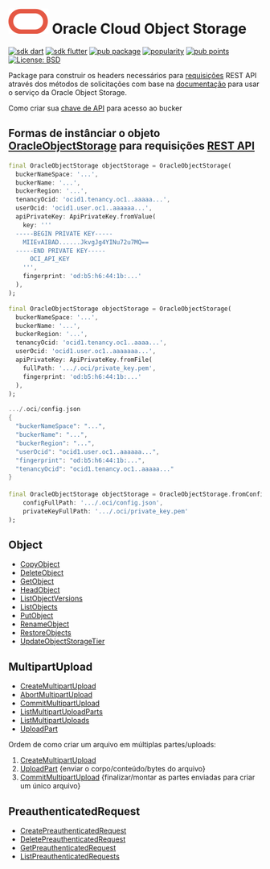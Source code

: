 # [![Oracle](https://raw.githubusercontent.com/Suebersson/oracle_object_storage/main/oracle.svg)](https://www.oracle.com/br/cloud/) Oracle Cloud Object Storage

[![sdk dart](https://img.shields.io/badge/SDK-Dart-blue.svg)](https://dart.dev/get-dart)
[![sdk flutter](https://img.shields.io/badge/SDK-Flutter-blue.svg)](https://docs.flutter.dev/get-started/install)
[![pub package](https://img.shields.io/pub/v/oracle_object_storage.svg?color=blue)](https://pub.dev/packages/oracle_object_storage)
[![popularity](https://img.shields.io/pub/popularity/oracle_object_storage?logo=dart)](https://pub.dev/packages/oracle_object_storage/score)
[![pub points](https://img.shields.io/pub/points/oracle_object_storage?logo=dart)](https://pub.dev/packages/oracle_object_storage/score)
[![License: BSD](https://img.shields.io/badge/license-BSD-blue.svg)](https://pub.dev/packages/oracle_object_storage/license)

Package para construir os headers necessários para [requisições](https://docs.oracle.com/en-us/iaas/Content/API/Concepts/signingrequests.htm#Request_Signatures) REST API através dos métodos de solicitações com base na [documentação](https://docs.oracle.com/en-us/iaas/api/#/pt/objectstorage/20160918/) para usar o serviço da Oracle Object Storage.

Como criar sua [chave de API](https://docs.oracle.com/en/learn/manage-oci-restapi/index.html#task-1-set-up-oracle-cloud-infrastructure-api-keys) para acesso ao bucker

## Formas de instânciar o objeto [OracleObjectStorage](https://docs.oracle.com/pt-br/iaas/Content/Object/Concepts/objectstorageoverview.htm) para requisições [REST API](https://docs.oracle.com/en/learn/manage-oci-restapi/index.html#introduction)

```dart
final OracleObjectStorage objectStorage = OracleObjectStorage(
  buckerNameSpace: '...', 
  buckerName: '...', 
  buckerRegion: '...', 
  tenancyOcid: 'ocid1.tenancy.oc1..aaaaa...', 
  userOcid: 'ocid1.user.oc1..aaaaaa...', 
  apiPrivateKey: ApiPrivateKey.fromValue(
    key: '''
  -----BEGIN PRIVATE KEY-----
    MIIEvAIBAD......JkvgJg4YINu72u7MQ==
  -----END PRIVATE KEY-----
      OCI_API_KEY
    ''', 
    fingerprint: 'od:b5:h6:44:1b:...'
  ),
);
```

```dart
final OracleObjectStorage objectStorage = OracleObjectStorage(
  buckerNameSpace: '...', 
  buckerName: '...', 
  buckerRegion: '...', 
  tenancyOcid: 'ocid1.tenancy.oc1..aaaa...', 
  userOcid: 'ocid1.user.oc1..aaaaaaa...', 
  apiPrivateKey: ApiPrivateKey.fromFile(
    fullPath: '.../.oci/private_key.pem',
    fingerprint: 'od:b5:h6:44:1b:...'
  ),
);
```

```dart
.../.oci/config.json
{
  "buckerNameSpace": "...",
  "buckerName": "...",
  "buckerRegion": "...",
  "userOcid": "ocid1.user.oc1..aaaaaa...",
  "fingerprint": "od:b5:h6:44:1b:...",
  "tenancyOcid": "ocid1.tenancy.oc1..aaaaa..."
}

final OracleObjectStorage objectStorage = OracleObjectStorage.fromConfig(
    configFullPath: '.../.oci/config.json',
    privateKeyFullPath: '.../.oci/private_key.pem'
);
```

## Object
- [CopyObject](https://github.com/Suebersson/oracle_object_storage/blob/main/lib/src/object/src/copy_object.md)
- [DeleteObject](https://github.com/Suebersson/oracle_object_storage/blob/main/lib/src/object/src/delete_object.md)
- [GetObject](https://github.com/Suebersson/oracle_object_storage/blob/main/lib/src/object/src/get_object.md)
- [HeadObject](https://github.com/Suebersson/oracle_object_storage/blob/main/lib/src/object/src/head_object.md)
- [ListObjectVersions](https://github.com/Suebersson/oracle_object_storage/blob/main/lib/src/object/src/list_object_versions.md)
- [ListObjects](https://github.com/Suebersson/oracle_object_storage/blob/main/lib/src/object/src/list_objects.md)
- [PutObject](https://github.com/Suebersson/oracle_object_storage/blob/main/lib/src/object/src/put_object.md)
- [RenameObject](https://github.com/Suebersson/oracle_object_storage/blob/main/lib/src/object/src/rename_object.md)
- [RestoreObjects](https://github.com/Suebersson/oracle_object_storage/blob/main/lib/src/object/src/restore_objects.md)
- [UpdateObjectStorageTier](https://github.com/Suebersson/oracle_object_storage/blob/main/lib/src/object/src/update_object_storage_tier.md)


## MultipartUpload
- [CreateMultipartUpload](https://github.com/Suebersson/oracle_object_storage/blob/main/lib/src/multipart_upload/src/create_multipart_upload.md)
- [AbortMultipartUpload](https://github.com/Suebersson/oracle_object_storage/blob/main/lib/src/multipart_upload/src/abort_multipart_upload.md)
- [CommitMultipartUpload](https://github.com/Suebersson/oracle_object_storage/blob/main/lib/src/multipart_upload/src/commit_multipart_upload.md)
- [ListMultipartUploadParts](https://github.com/Suebersson/oracle_object_storage/blob/main/lib/src/multipart_upload/src/list_multipart_upload_parts.md)
- [ListMultipartUploads](https://github.com/Suebersson/oracle_object_storage/blob/main/lib/src/multipart_upload/src/list_multipart_uploads.md)
- [UploadPart](https://github.com/Suebersson/oracle_object_storage/blob/main/lib/src/multipart_upload/src/upload_part.md)

Ordem de como criar um arquivo em múltiplas partes/uploads:

  1. [CreateMultipartUpload](https://pub.dev/packages/oracle_object_storage#CreateMultipartUpload)
  2. [UploadPart](https://pub.dev/packages/oracle_object_storage#UploadPart) {enviar o corpo/conteúdo/bytes do arquivo}
  3. [CommitMultipartUpload](https://pub.dev/packages/oracle_object_storage#CommitMultipartUpload) {finalizar/montar as partes enviadas para criar um único arquivo}


## PreauthenticatedRequest
  - [CreatePreauthenticatedRequest](https://github.com/Suebersson/oracle_object_storage/blob/main/lib/src/preauthenticated_request/src/create_preauthenticated_request.md)
  - [DeletePreauthenticatedRequest](https://github.com/Suebersson/oracle_object_storage/blob/main/lib/src/preauthenticated_request/src/delete_preauthenticated_request.md)
  - [GetPreauthenticatedRequest](https://github.com/Suebersson/oracle_object_storage/blob/main/lib/src/preauthenticated_request/src/get_preauthenticated_request.md)
  - [ListPreauthenticatedRequests](https://github.com/Suebersson/oracle_object_storage/blob/main/lib/src/preauthenticated_request/src/list_preauthenticated_requests.md)